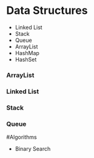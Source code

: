 # Data Structures  
- Linked List  
- Stack  
- Queue  
- ArrayList
- HashMap
- HashSet   

### ArrayList  
  
### Linked List  

### Stack  

### Queue  

#Algorithms
- Binary Search